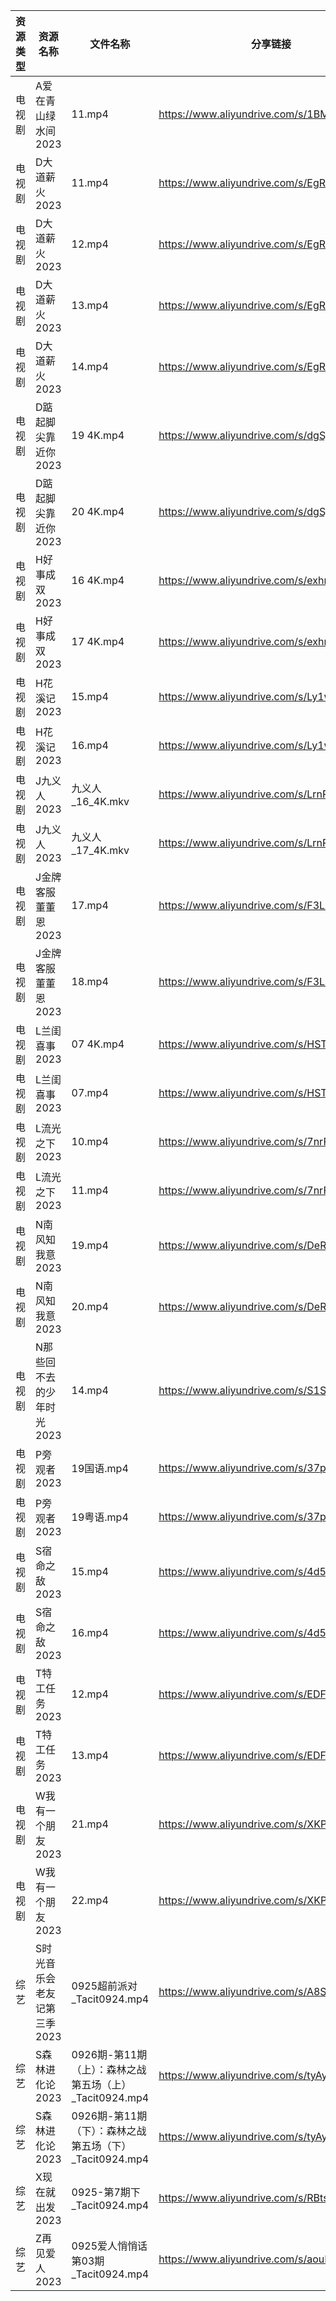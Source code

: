 | 资源类型 | 资源名称             | 文件名称                                    | 分享链接                                      | 更新时间       |
| ---- | ---------------- | --------------------------------------- | ----------------------------------------- | ---------- |
| 电视剧  | A爱在青山绿水间2023     | 11.mp4                                  | https://www.aliyundrive.com/s/1BMnsDF5h1i | 2023-09-26 |
| 电视剧  | D大道薪火2023        | 11.mp4                                  | https://www.aliyundrive.com/s/EgRo2iJ1cNB | 2023-09-26 |
| 电视剧  | D大道薪火2023        | 12.mp4                                  | https://www.aliyundrive.com/s/EgRo2iJ1cNB | 2023-09-26 |
| 电视剧  | D大道薪火2023        | 13.mp4                                  | https://www.aliyundrive.com/s/EgRo2iJ1cNB | 2023-09-26 |
| 电视剧  | D大道薪火2023        | 14.mp4                                  | https://www.aliyundrive.com/s/EgRo2iJ1cNB | 2023-09-26 |
| 电视剧  | D踮起脚尖靠近你2023     | 19 4K.mp4                               | https://www.aliyundrive.com/s/dgSjr6FRir3 | 2023-09-26 |
| 电视剧  | D踮起脚尖靠近你2023     | 20 4K.mp4                               | https://www.aliyundrive.com/s/dgSjr6FRir3 | 2023-09-26 |
| 电视剧  | H好事成双2023        | 16 4K.mp4                               | https://www.aliyundrive.com/s/exhnGn7v2jT | 2023-09-26 |
| 电视剧  | H好事成双2023        | 17 4K.mp4                               | https://www.aliyundrive.com/s/exhnGn7v2jT | 2023-09-26 |
| 电视剧  | H花溪记2023         | 15.mp4                                  | https://www.aliyundrive.com/s/Ly1w9W9GHqU | 2023-09-26 |
| 电视剧  | H花溪记2023         | 16.mp4                                  | https://www.aliyundrive.com/s/Ly1w9W9GHqU | 2023-09-26 |
| 电视剧  | J九义人2023         | 九义人_16_4K.mkv                           | https://www.aliyundrive.com/s/LrnPP5EnTns | 2023-09-26 |
| 电视剧  | J九义人2023         | 九义人_17_4K.mkv                           | https://www.aliyundrive.com/s/LrnPP5EnTns | 2023-09-26 |
| 电视剧  | J金牌客服董董恩2023     | 17.mp4                                  | https://www.aliyundrive.com/s/F3LXGA976A9 | 2023-09-26 |
| 电视剧  | J金牌客服董董恩2023     | 18.mp4                                  | https://www.aliyundrive.com/s/F3LXGA976A9 | 2023-09-26 |
| 电视剧  | L兰闺喜事2023        | 07 4K.mp4                               | https://www.aliyundrive.com/s/HSTGHiG6pDw | 2023-09-26 |
| 电视剧  | L兰闺喜事2023        | 07.mp4                                  | https://www.aliyundrive.com/s/HSTGHiG6pDw | 2023-09-26 |
| 电视剧  | L流光之下2023        | 10.mp4                                  | https://www.aliyundrive.com/s/7nrF9xgieoR | 2023-09-26 |
| 电视剧  | L流光之下2023        | 11.mp4                                  | https://www.aliyundrive.com/s/7nrF9xgieoR | 2023-09-26 |
| 电视剧  | N南风知我意2023       | 19.mp4                                  | https://www.aliyundrive.com/s/DeRMnNbejyx | 2023-09-26 |
| 电视剧  | N南风知我意2023       | 20.mp4                                  | https://www.aliyundrive.com/s/DeRMnNbejyx | 2023-09-26 |
| 电视剧  | N那些回不去的少年时光2023  | 14.mp4                                  | https://www.aliyundrive.com/s/S1SRHMCLnjA | 2023-09-26 |
| 电视剧  | P旁观者2023         | 19国语.mp4                                | https://www.aliyundrive.com/s/37pqFfWTwos | 2023-09-26 |
| 电视剧  | P旁观者2023         | 19粤语.mp4                                | https://www.aliyundrive.com/s/37pqFfWTwos | 2023-09-26 |
| 电视剧  | S宿命之敌2023        | 15.mp4                                  | https://www.aliyundrive.com/s/4d5Stsg6Pgd | 2023-09-26 |
| 电视剧  | S宿命之敌2023        | 16.mp4                                  | https://www.aliyundrive.com/s/4d5Stsg6Pgd | 2023-09-26 |
| 电视剧  | T特工任务2023        | 12.mp4                                  | https://www.aliyundrive.com/s/EDFPR28D3eB | 2023-09-26 |
| 电视剧  | T特工任务2023        | 13.mp4                                  | https://www.aliyundrive.com/s/EDFPR28D3eB | 2023-09-26 |
| 电视剧  | W我有一个朋友2023      | 21.mp4                                  | https://www.aliyundrive.com/s/XKPwiseqWcd | 2023-09-26 |
| 电视剧  | W我有一个朋友2023      | 22.mp4                                  | https://www.aliyundrive.com/s/XKPwiseqWcd | 2023-09-26 |
| 综艺   | S时光音乐会老友记第三季2023 | 0925超前派对_Tacit0924.mp4                  | https://www.aliyundrive.com/s/A8SsNUgtosB | 2023-09-26 |
| 综艺   | S森林进化论2023       | 0926期-第11期（上）：森林之战 第五场（上）_Tacit0924.mp4 | https://www.aliyundrive.com/s/tyAyC2H7C97 | 2023-09-26 |
| 综艺   | S森林进化论2023       | 0926期-第11期（下）：森林之战 第五场（下）_Tacit0924.mp4 | https://www.aliyundrive.com/s/tyAyC2H7C97 | 2023-09-26 |
| 综艺   | X现在就出发2023       | 0925-第7期下_Tacit0924.mp4                 | https://www.aliyundrive.com/s/RBtsDZX8Y3n | 2023-09-26 |
| 综艺   | Z再见爱人2023        | 0925爱人悄悄话第03期_Tacit0924.mp4             | https://www.aliyundrive.com/s/aouNVWvAZxj | 2023-09-26 |
